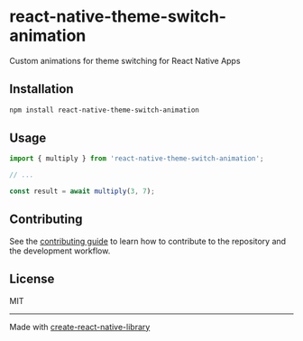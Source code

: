 # react-native-theme-switch-animation

Custom animations for theme switching for React Native Apps

## Installation

```sh
npm install react-native-theme-switch-animation
```

## Usage

```js
import { multiply } from 'react-native-theme-switch-animation';

// ...

const result = await multiply(3, 7);
```

## Contributing

See the [contributing guide](CONTRIBUTING.md) to learn how to contribute to the repository and the development workflow.

## License

MIT

---

Made with [create-react-native-library](https://github.com/callstack/react-native-builder-bob)
